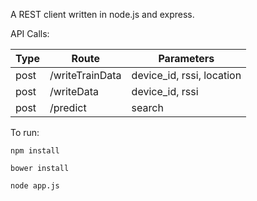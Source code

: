 A REST client written in node.js and express.

API Calls:


| Type | Route | Parameters |
| ---  | ---   | ---        |
| post | /writeTrainData | device_id, rssi, location |
| post | /writeData | device_id, rssi |
| post | /predict | search |

To run:

`npm install`

`bower install`

`node app.js`
